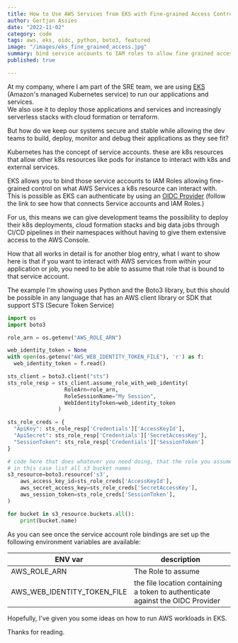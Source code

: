 ```yaml
---
title: How to Use AWS Services from EKS with Fine-grained Access Control
author: Gertjan Assies
date: "2022-11-02"
category: code
tags: aws, eks, oidc, python, boto3, featured
image: "/images/eks_fine_grained_access.jpg"
summary: bind service accounts to IAM roles to allow fine grained access control from k8s resources.
published: true

---
```


At my company, where I am part of the SRE team, we are using [EKS](https://aws.amazon.com/eks/) (Amazon's managed Kubernetes service) to run our applications and services.  
We also use it to deploy those applications and services and increasingly serverless stacks with cloud formation or terraform.

But how do we keep our systems secure and stable while allowing the dev teams to build, deploy, monitor and debug their applications as they see fit?

Kubernetes has the concept of service accounts. these are k8s resources that allow other k8s resources like pods for instance to interact with k8s and external services.

EKS allows you to bind those service accounts to IAM Roles allowing fine-grained control on what AWS Services a k8s resource can interact with.  
This is possible as EKS can authenticate by using an [OIDC Provider](https://docs.aws.amazon.com/eks/latest/userguide/enable-iam-roles-for-service-accounts.html) (follow the link to see how that connects Service accounts and IAM Roles.)

For us, this means we can give development teams the possibility to deploy their k8s deployments, cloud formation stacks and big data jobs through CI/CD pipelines in their namespaces without having to give them extensive access to the AWS Console.

How that all works in detail is for another blog entry, what I want to show here is that if you want to interact with AWS services from within your application or job, you need to be able to assume that role that is bound to that service account.

The example I'm showing uses Python and the Boto3 library, but this should be possible in any language that has an AWS client library or SDK that support STS (Secure Token Service)

```python
import os
import boto3

role_arn = os.getenv("AWS_ROLE_ARN")

web_identity_token = None
with open(os.getenv("AWS_WEB_IDENTITY_TOKEN_FILE"), 'r') as f:
  web_identity_token = f.read()

sts_client = boto3.client("sts")
sts_role_resp = sts_client.assume_role_with_web_identity(
                  RoleArn=role_arn,
                  RoleSessionName="My Session",
                  WebIdentityToken=web_identity_token
                )

sts_role_creds = {
  "ApiKey": sts_role_resp['Credentials']['AccessKeyId'],
  "ApiSecret": sts_role_resp['Credentials']['SecretAccessKey'],
  "SessionToken": sts_role_resp['Credentials']['SessionToken']
}

# code here that does whatever you need doing, that the role you assume allows you to
# in this case list all s3 bucket names
s3_resource=boto3.resource('s3',
    aws_access_key_id=sts_role_creds['AccessKeyId'],
    aws_secret_access_key=sts_role_creds['SecretAccessKey'],
    aws_session_token=sts_role_creds['SessionToken'],
)

for bucket in s3_resource.buckets.all():
    print(bucket.name)
```

As you can see once the service account role bindings are set up the following environment variables are available:

| ENV var | description |
| -- | -- |
| AWS_ROLE_ARN | The Role to assume |
| AWS_WEB_IDENTITY_TOKEN_FILE | the file location containing a token to authenticate against the OIDC Provider |

Hopefully, I've given you some ideas on how to run AWS workloads in EKS.

Thanks for reading.

